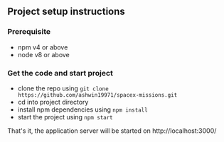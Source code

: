 
## Project setup instructions

### Prerequisite
- npm v4 or above
- node v8 or above


### Get the code and start project
- clone the repo using `git clone https://github.com/ashwin19971/spacex-missions.git`
- cd into project directory
- install npm dependencies using `npm install`
- start the project using `npm start`

That's it, the application server will be started on http://localhost:3000/
